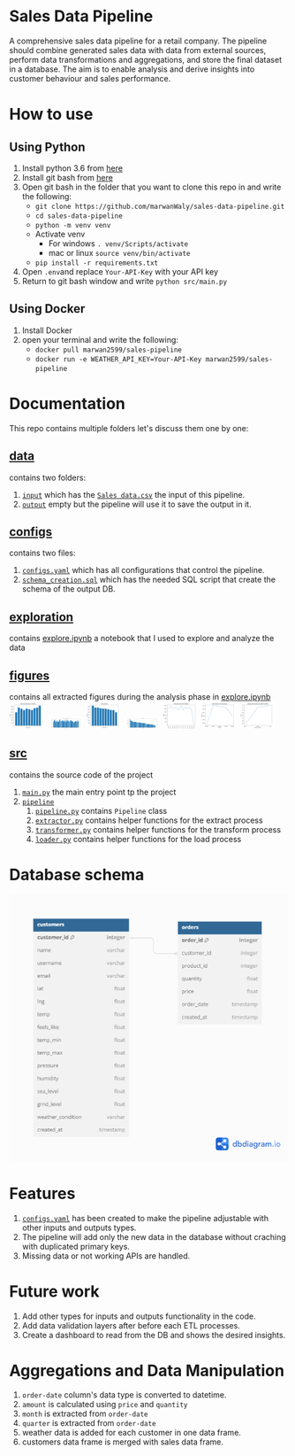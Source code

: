 # Sales Data Pipeline
A comprehensive sales data pipeline for a retail company. The pipeline  should combine generated sales data with data from external sources, perform data  transformations and aggregations, and store the final dataset in a database. The aim is to enable  analysis and derive insights into customer behaviour and sales performance.


# How to use
## Using Python
1) Install python 3.6 from [here](https://www.python.org/downloads/release/python-360/)
2) Install git bash from [here](https://git-scm.com/downloads)
3) Open git bash in the folder that you want to clone this repo in and write the following:
    * `git clone https://github.com/marwanWaly/sales-data-pipeline.git`
    * `cd sales-data-pipeline`
    * `python -m venv venv`
    * Activate venv
      - For windows `. venv/Scripts/activate`
      - mac or linux `source venv/bin/activate`
    * `pip install -r requirements.txt`
4) Open `.env`and replace `Your-API-Key` with your API key
5) Return to git bash window and write `python src/main.py`
## Using Docker
1) Install Docker
2) open your terminal and write the following:
     * `docker pull marwan2599/sales-pipeline`
     * `docker run -e WEATHER_API_KEY=Your-API-Key marwan2599/sales-pipeline`


# Documentation
This repo contains multiple folders let's discuss them one by one:
## [data](data)
contains two folders:
1) [`input`](data/input) which has the [`Sales data.csv`](data/input/Sales%20data.csv) the input of this pipeline.
2) [`output`](data/output) empty but the pipeline will use it to save the output in it.
## [configs](configs)
contains two files:
1) [`configs.yaml`](configs/configs.yaml) which has all configurations that control the pipeline.
2) [`schema_creation.sql`](configs/schema_creation.sql) which has the needed SQL script that create the schema of the output DB.
## [exploration](exploration)
contains [explore.ipynb](exploration/explore.ipynb) a notebook that I used to explore and analyze the data
## [figures](figures)
contains all extracted figures during the analysis phase in [explore.ipynb](exploration/explore.ipynb)
<br>
<img src="figures/Total%20sales%20amount%20per%20customer.png" width="13%"></img>
<img src="figures/Average%20order%20quantity%20per%20product.png" width="13%"></img>
<img src="figures/Top%20customers.png" width="13%"></img>
<img src="figures/Top-selling%20product.png" width="13%"></img>
<img src="figures/Sales%20trends%20over%20time%20monthly.png" width="13%"></img>
<img src="figures/Sales%20trends%20over%20time%20quarterly.png" width="13%"></img>
<img src="figures/Average%20sales%20amount%20per%20weather%20condition.png" width="13%"></img>
## [src](src)
contains the source code of the project
1) [`main.py`](src/main.py) the main entry point tp the project
2) [`pipeline`](src/pipeline)
     1) [`pipeline.py`](src/pipeline/pipeline.py) contains `Pipeline` class
     2) [`extractor.py`](src/pipeline/extractor.py) contains helper functions for the extract process
     3) [`transformer.py`](src/pipeline/transformer.py) contains helper functions for the transform process
     4) [`loader.py`](src/pipeline/loader.py) contains helper functions for the load process

# Database schema
![DB schema](figures/db_schema.png)

# Features
1) [`configs.yaml`](configs/configs.yaml) has been created to make the pipeline adjustable with other inputs and outputs types.
2) The pipeline will add only the new data in the database without craching with duplicated primary keys.
3) Missing data or not working APIs are handled.

# Future work
1) Add other types for inputs and outputs functionality in the code.
2) Add data validation layers after before each ETL processes.
3) Create a dashboard to read from the DB and shows the desired insights.


# Aggregations and Data Manipulation
1) `order-date` column's data type is converted to datetime.
2) `amount` is calculated using `price` and `quantity`
3) `month` is extracted from `order-date`
4) `quarter` is extracted from `order-date`
5) weather data is added for each customer in one data frame.
6) customers data frame is merged with sales data frame.


